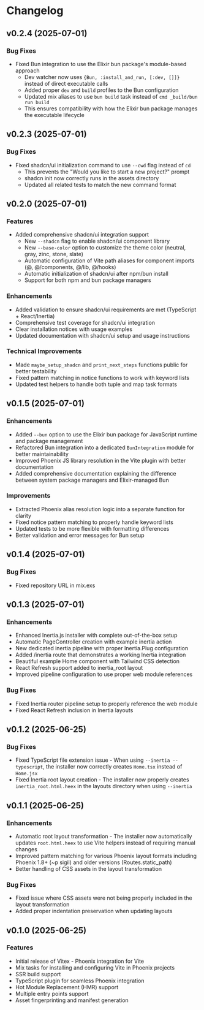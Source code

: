# Changelog

## v0.2.4 (2025-07-01)

### Bug Fixes

* Fixed Bun integration to use the Elixir bun package's module-based approach
  * Dev watcher now uses `{Bun, :install_and_run, [:dev, []]}` instead of direct executable calls
  * Added proper `dev` and `build` profiles to the Bun configuration
  * Updated mix aliases to use `bun build` task instead of `cmd _build/bun run build`
  * This ensures compatibility with how the Elixir bun package manages the executable lifecycle

## v0.2.3 (2025-07-01)

### Bug Fixes

* Fixed shadcn/ui initialization command to use `--cwd` flag instead of `cd`
  * This prevents the "Would you like to start a new project?" prompt
  * shadcn init now correctly runs in the assets directory
  * Updated all related tests to match the new command format

## v0.2.0 (2025-07-01)

### Features

* Added comprehensive shadcn/ui integration support
  * New `--shadcn` flag to enable shadcn/ui component library
  * New `--base-color` option to customize the theme color (neutral, gray, zinc, stone, slate)
  * Automatic configuration of Vite path aliases for component imports (@, @/components, @/lib, @/hooks)
  * Automatic initialization of shadcn/ui after npm/bun install
  * Support for both npm and bun package managers

### Enhancements

* Added validation to ensure shadcn/ui requirements are met (TypeScript + React/Inertia)
* Comprehensive test coverage for shadcn/ui integration
* Clear installation notices with usage examples
* Updated documentation with shadcn/ui setup and usage instructions

### Technical Improvements

* Made `maybe_setup_shadcn` and `print_next_steps` functions public for better testability
* Fixed pattern matching in notice functions to work with keyword lists
* Updated test helpers to handle both tuple and map task formats

## v0.1.5 (2025-07-01)

### Enhancements

* Added `--bun` option to use the Elixir bun package for JavaScript runtime and package management
* Refactored Bun integration into a dedicated `BunIntegration` module for better maintainability
* Improved Phoenix JS library resolution in the Vite plugin with better documentation
* Added comprehensive documentation explaining the difference between system package managers and Elixir-managed Bun

### Improvements

* Extracted Phoenix alias resolution logic into a separate function for clarity
* Fixed notice pattern matching to properly handle keyword lists
* Updated tests to be more flexible with formatting differences
* Better validation and error messages for Bun setup

## v0.1.4 (2025-07-01)

### Bug Fixes

* Fixed repository URL in mix.exs

## v0.1.3 (2025-07-01)

### Enhancements

* Enhanced Inertia.js installer with complete out-of-the-box setup
* Automatic PageController creation with example inertia action
* New dedicated inertia pipeline with proper Inertia.Plug configuration
* Added /inertia route that demonstrates a working Inertia integration
* Beautiful example Home component with Tailwind CSS detection
* React Refresh support added to inertia_root layout
* Improved pipeline configuration to use proper web module references

### Bug Fixes

* Fixed Inertia router pipeline setup to properly reference the web module
* Fixed React Refresh inclusion in Inertia layouts

## v0.1.2 (2025-06-25)

### Bug Fixes

* Fixed TypeScript file extension issue - When using `--inertia --typescript`, the installer now correctly creates `Home.tsx` instead of `Home.jsx`
* Fixed Inertia root layout creation - The installer now properly creates `inertia_root.html.heex` in the layouts directory when using `--inertia`

## v0.1.1 (2025-06-25)

### Enhancements

* Automatic root layout transformation - The installer now automatically updates `root.html.heex` to use Vite helpers instead of requiring manual changes
* Improved pattern matching for various Phoenix layout formats including Phoenix 1.8+ (~p sigil) and older versions (Routes.static_path)
* Better handling of CSS assets in the layout transformation

### Bug Fixes

* Fixed issue where CSS assets were not being properly included in the layout transformation
* Added proper indentation preservation when updating layouts

## v0.1.0 (2025-06-25)

### Features

* Initial release of Vitex - Phoenix integration for Vite
* Mix tasks for installing and configuring Vite in Phoenix projects
* SSR build support
* TypeScript plugin for seamless Phoenix integration
* Hot Module Replacement (HMR) support
* Multiple entry points support
* Asset fingerprinting and manifest generation